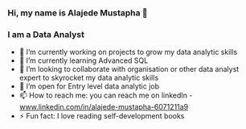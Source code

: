 ### Hi, my name is Alajede Mustapha 👋

### I am a Data Analyst

- 🔭 I’m currently working on projects to grow my data analytic skills
- 🌱 I’m currently learning Advanced SQL
- 👯 I’m looking to collaborate with organisation or other data analyst expert to skyrocket my data analytic skills  
- 🤔 I’m open for Entry level data analytic job
- 📫 How to reach me: you can reach me on linkedIn - www.linkedin.com/in/alajede-mustapha-6071211a9
- ⚡ Fun fact: I love reading self-development books

